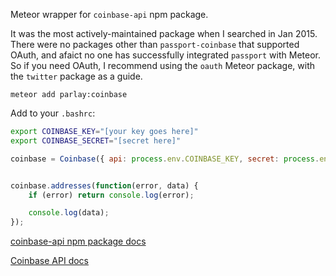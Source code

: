 <!-- [![Build Status](https://travis-ci.org/parlaywithme/coinbase.svg)](https://travis-ci.org/parlaywithme/coinbase) -->

Meteor wrapper for `coinbase-api` npm package.

It was the most actively-maintained package when I searched in Jan 2015. There were no packages other than `passport-coinbase` that supported OAuth, and afaict no one has successfully integrated `passport` with Meteor. So if you need OAuth, I recommend using the `oauth` Meteor package, with the `twitter` package as a guide.

`meteor add parlay:coinbase`

Add to your `.bashrc`:

```bash
export COINBASE_KEY="[your key goes here]"
export COINBASE_SECRET="[secret here]"
```

```js
coinbase = Coinbase({ api: process.env.COINBASE_KEY, secret: process.env.COINBASE_SECRET });


coinbase.addresses(function(error, data) {
    if (error) return console.log(error);

    console.log(data);
});
```

[coinbase-api npm package docs](http://emiliote.github.io/node-coinbase-api/)

[Coinbase API docs](https://www.coinbase.com/docs/api/overview)
